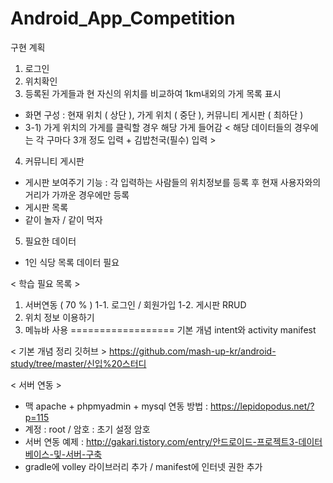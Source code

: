 # Android_App_Competition

구현 계획
1) 로그인 
2) 위치확인
3) 등록된 가게들과 현 자신의 위치를 비교하여 1km내외의 가게 목록 표시
- 화면 구성 : 현재 위치 ( 상단 ), 가게 위치 ( 중단 ), 커뮤니티 게시판 ( 최하단 )
- 3-1) 가게 위치의 가게를 클릭할 경우 해당 가게 들어감 < 해당 데이터들의 경우에는 각 구마다 3개 정도 입력 + 김밥천국(필수) 입력 >
4) 커뮤니티 게시판
- 게시판 보여주기 기능 : 각 입력하는 사람들의 위치정보를 등록 후 현재 사용자와의 거리가 가까운 경우에만 등록 
- 게시판 목록
- 같이 놀자 / 같이 먹자 

5) 필요한 데이터 
- 1인 식당 목록 데이터 필요

< 학습 필요 목록 >
1. 서버연동 ( 70 % ) 
1-1. 로그인 / 회원가입
1-2. 게시판 RRUD 
2. 위치 정보 이용하기
3. 메뉴바 사용 
==================
기본 개념
intent와 activity 
manifest 


< 기본 개념 정리 깃허브 >
https://github.com/mash-up-kr/android-study/tree/master/신입%20스터디
   
   
< 서버 연동 >
- 맥 apache + phpmyadmin + mysql 연동 방법 : https://lepidopodus.net/?p=115 
- 계정 : root / 암호 : 초기 설정 암호
- 서버 연동 예제 : http://gakari.tistory.com/entry/안드로이드-프로젝트3-데이터베이스-및-서버-구축
- gradle에 volley 라이브러리 추가 / manifest에 인터넷 권한 추가 


